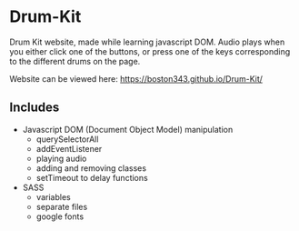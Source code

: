 # Drum-Kit
Drum Kit website, made while learning javascript DOM. Audio plays when you either click one of the buttons, or press one of the keys corresponding to the different drums on the page.

Website can be viewed here: https://boston343.github.io/Drum-Kit/ 

## Includes
- Javascript DOM (Document Object Model) manipulation
  - querySelectorAll
  - addEventListener
  - playing audio
  - adding and removing classes
  - setTimeout to delay functions
- SASS
  - variables
  - separate files
  - google fonts

